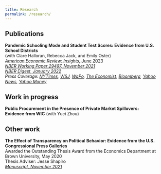```yaml
---
title: Research
permalink: /research/
---
```


## Publications

**Pandemic Schooling Mode and Student Test Scores: Evidence from U.S. School Districts**  
  (with Clare Halloran, Rebecca Jack, and Emily Oster)   
  [_American Economic Review: Insights_, June 2023](https://www.aeaweb.org/articles?id=10.1257/aeri.20210748)   
  *[NBER Working Paper 29497, November 2021](/files/Oster_Pandemic_Test_Scores_Updated.pdf)*  
  *[NBER Digest, January 2022](https://www.nber.org/digest-202201/remote-schooling-and-standardized-test-scores)*  
  *Press Coverage: [NYTimes](https://www.nytimes.com/2021/12/20/opinion/omicron-schools-do-not-close.html), [WSJ](https://www.wsj.com/articles/remote-learning-fails-the-test-nber-study-schools-11638463245), [WaPo](https://www.washingtonpost.com/opinions/2021/12/07/solution-remote-learning-woes-is-not-more-remote-learning/), [The Economist](https://www.economist.com/espressochart/2021-12-20), [Bloomberg](https://www.bloomberg.com/opinion/articles/2021-12-07/shutting-down-schools-again-is-indefensible), [Yahoo News](https://nz.news.yahoo.com/remote-learning-led-to-catastrophic-learning-loss-new-study-finds-143532040.html?guccounter=1&guce_referrer=aHR0cHM6Ly93d3cubmJlci5vcmcv&guce_referrer_sig=AQAAAF6tCQBBoDs5igdtmpMA_8Xyz1jXvjM0GvEEHqz6zrnNLt1k7ZI_2IDfGRlwtzkwWieNvYoghl2FRHAAQyAk42iwgn7IcLU-ytziDejZLehvwDdGohcUEnDLrQ93OFB0M61yeHHXkFGlNSdl4mzfkK9X2TkTNP9fUn_wMwjvU9PN), [Yahoo Money](https://money.yahoo.com/remote-learning-lower-test-scores-160555222.html)* 
  
## Work in progress

**Public Procurement in the Presence of Private Market Spillovers: Evidence from WIC**
  (with Yuci Zhou)

## Other work

**The Effect of Transparency on Political Behavior: Evidence from the U.S. Congressional Press Galleries**  
  Awarded the Outstanding Thesis Award from the Economics Department at Brown University, May 2020   
  Thesis Adviser: Jesse Shapiro  
  *[Manuscript, November 2021](/files/pressgalleries.pdf)*
  
  




 
 
